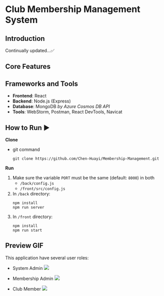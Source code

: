 # Club Membership Management System

## Introduction
Continually updated...✅

## Core Features
[//]: # (+ [x] Create account)
[//]: # (+ [x] User login)
[//]: # (+ [x] Update user profile)

## Frameworks and Tools
+ **Frontend**: React
+ **Backend**: Node.js (Express)
+ **Database**: MongoDB *by Azure Cosmos DB API*
+ **Tools**: WebStorm, Postman, React DevTools, Navicat

## How to Run ▶
**Clone**
+ git command
    ```shell
    git clone https://github.com/Chen-Huayi/Membership-Management.git
    ```
**Run**
1. Make sure the variable `PORT` must be the same (default: `8000`) in both
   + `/back/config.js`
   + `/front/src/config.js`
2. In `/back` directory:
    ```shell
    npm install
    npm run server
    ```
3. In `/front` directory:
    ```shell
    npm install
    npm run start
    ```
## Preview GIF
This application have several user roles:
+ System Admin
![](gif/system_admin.gif)

+ Membership Admin
![](gif/membership_admin.gif)

+ Club Member
![](gif/member.gif)
